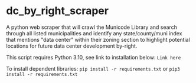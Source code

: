 # dc_by_right_scraper
A python web scraper that will crawl the Municode Library and search through all listed municipalities and identify any state/county/muni index that mentions "data center" within their zoning section to highlight potential locations for future data center development by-right. 

This script requires Python 3.10, see link to installation below:
`Link here`

To install dependent libraries:
`pip install -r requirements.txt`
or
`pip3 install -r requirements.txt`
